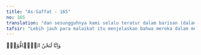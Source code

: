 ```yaml
---
title: "As-Saffat - 165"
no: 165
translation: "dan sesungguhnya kami selalu teratur dalam barisan (dalam melaksanakan perintah Allah)."
tafsir: "Lebih jauh para malaikat itu menjelaskan bahwa mereka dalam menjalankan tugasnya berbaris-baris, yaitu selalu sigap melaksanakan tugasnya dan bekerjasama dalam kesatuan-kesatuan yang kuat. Dengan berbaris-baris seperti itu maka tugas dilaksanakan mereka dengan penuh semangat, gegap-gempita, dan sempurna, sehingga pelaksanaan tugas itu sukses secara maksimal tanpa ada yang kurang atau yang lebih. Pelaksanaan tugas secara serius itu memberikan petunjuk bahwa mereka sangat patuh kepada Allah dan menjalankan perintah-Nya.\n\nKepatuhan dan keseriusan malaikat menjalankan tugasnya itu perlu ditiru oleh kaum muslimin. Dalam sebuah hadis sahih yang diriwayatkan oleh Muslim yang bersumber dari Jabir bin Samurah, ia mengatakan: \n\nDari Jabir bin Samurah bahwa Rasulullah suatu ketika keluar menemui kami sedang kami berada di dalam masjid, lalu beliau bersabda, 'Mengapa kalian tidak berbaris seperti malaikat berbaris di sisi Tuhannya? Lalu kami bertanya, 'Ya, Rasulullah, bagaimana caranya malaikat-malaikat itu berbaris di sisi Tuhannya? Rasulullah bersabda, 'Mereka mengisi sampai penuh barisan pertama dan merapatkannya.\" (Riwayat Muslim)\n\nKarena terinspirasi oleh ayat itu, Khalifah Umar bin Khaththab mengatur saf-saf sebelum mengimami salat. Dilaporkan oleh Abu Nadhrah: \n\nUmar r.a. ketika iqamat dilantunkan, ia menghadap kepada jamaah dan berkata, \"Atur saf-saf kalian, luruskan barisan kalian! Allah Ta'ala ingin kalian mengikuti perilaku malaikat.\" Kemudian ia membaca ayat: \"wa inna lanahnu ash-shaffun\" \"Hai Fulan mundur, hai Fulan maju!\" Setelah itu ia maju ke depan dan membaca takbir (mengimami salat). (Riwayat Ibnu Abi hatim dan Ibnu Jarir)."
---
```


وَاِنَّا لَنَحْنُ الصَّۤافُّوْنَۖ
